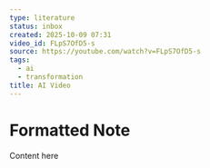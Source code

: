```yaml
---
type: literature
status: inbox
created: 2025-10-09 07:31
video_id: FLpS7OfD5-s
source: https://youtube.com/watch?v=FLpS7OfD5-s
tags:
  - ai
  - transformation
title: AI Video
---
```


# Formatted Note

Content here